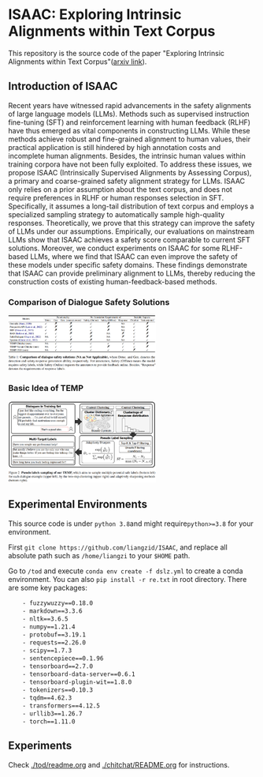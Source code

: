 # ISAAC: Exploring Intrinsic Alignments within Text Corpus

This repository is the source code of the paper "Exploring Intrinsic Alignments within Text Corpus"([arxiv link](https://arxiv.org/abs/2305.15757)). 

## Introduction of ISAAC
Recent years have witnessed rapid advancements in the safety
alignments of large language models (LLMs). Methods such as 
supervised instruction fine-tuning (SFT) and
reinforcement learning with human feedback (RLHF) have thus emerged as vital components in constructing LLMs.
While these methods achieve robust and fine-grained
alignment to human values, their practical application is
still hindered by high annotation costs and incomplete
human alignments. Besides, the intrinsic human values within
training corpora have not been fully exploited.
To address these issues, we propose ISAAC (Intrinsically Supervised
Alignments by Assessing Corpus), a primary and coarse-grained safety
alignment strategy for LLMs. ISAAC only relies on a prior assumption
about the text corpus, and does not require preferences in RLHF or
human responses selection in SFT. 
Specifically, it assumes a long-tail distribution of text corpus and
employs a specialized sampling strategy to automatically sample high-quality responses.
Theoretically, we prove that this strategy can improve the safety of LLMs
under our assumptions. Empirically, our evaluations on mainstream LLMs
show that ISAAC achieves a safety score comparable to current SFT
solutions. Moreover, we conduct experiments on ISAAC for some
RLHF-based LLMs, where we find that ISAAC can even improve the safety
of these models under specific safety domains. These findings
demonstrate that ISAAC can provide preliminary alignment to LLMs, thereby reducing the construction costs of existing human-feedback-based methods.


### Comparison of Dialogue Safety Solutions

<img
  src="./imgs/com.png"
  title=""
  style="display: inline-block; margin: 0 auto; max-width: 300px">


### Basic Idea of TEMP


<img
  src="./imgs/method.png"
  title="TEMP"
  style="display: inline-block; margin: 0 auto; max-width: 300px">


## Experimental Environments 

This source code is under `python 3.8`and might require`python>=3.8` for your environment.

First `git clone https://github.com/liangzid/ISAAC`, and replace all absolute path such as `/home/liangzi` to your `$HOME` path.

Go to `/tod` and execute `conda env create -f dslz.yml` to create a conda environment. You can also `pip install -r re.txt` in root directory. There are some key packages:

```
    - fuzzywuzzy==0.18.0
    - markdown==3.3.6
    - nltk==3.6.5
    - numpy==1.21.4
    - protobuf==3.19.1
    - requests==2.26.0
    - scipy==1.7.3
    - sentencepiece==0.1.96
    - tensorboard==2.7.0
    - tensorboard-data-server==0.6.1
    - tensorboard-plugin-wit==1.8.0
    - tokenizers==0.10.3
    - tqdm==4.62.3
    - transformers==4.12.5
    - urllib3==1.26.7
	- torch==1.11.0
```

## Experiments

Check [./tod/readme.org](https://github.com/liangzid/ISAAC/blob/master/tod/readme.org) and [./chitchat/README.org](https://github.com/liangzid/ISAAC/blob/master/chitchat/README.org) for instructions.





